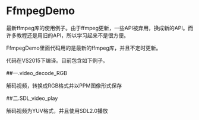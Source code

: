 # FfmpegDemo
最新ffmpeg库的使用例子。由于ffmpeg更新，一些API被弃用，换成新的API。而许多教程还是用旧的API，所以学习起来不是很方便。

FfmpegDemo里面代码用的是最新的ffmpeg库，并且不定时更新。

代码在VS2015下编译。目前包含如下例子。

##一.video_decode_RGB

解码视频，转换成RGB格式并以PPM图像形式保存

##二.SDL_video_play

解码视频为YUV格式，并且使用SDL2.0播放
